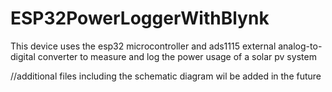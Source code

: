 # ESP32PowerLoggerWithBlynk
This device uses the esp32 microcontroller and ads1115 external analog-to-digital converter to measure and log the power usage of a solar pv system


//additional files including the schematic diagram wil be added in the future
